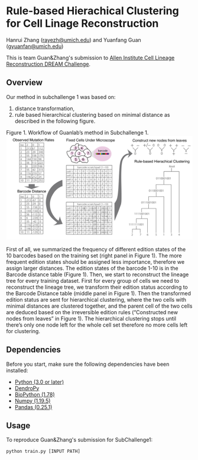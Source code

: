 # Rule-based Hierachical Clustering for Cell Linage Reconstruction
Hanrui Zhang (rayezh@umich.edu) and Yuanfang Guan (gyuanfan@umich.edu)

This is team Guan&Zhang's submission to [Allen Institute Cell Lineage Reconstruction DREAM Challenge](https://www.synapse.org/#!Synapse:syn20692755/wiki/).

## Overview
Our method in subchallenge 1 was based on:
1) distance transformation,
2) rule based hierarchical clustering based on minimal distance
as described in the following figure.

Figure 1. Workflow of Guanlab’s method in Subchallenge 1.
![](Figure1.png)

First of all,  we summarized the frequency of different edition states of the 10 barcodes based on the training set (right panel in Figure 1). The more frequent edition states should be assigned less importance, therefore we assign larger distances. The edition states of the barcode 1-10 is in the Barcode distance table (Figure 1).
Then, we start to reconstruct the lineage tree for every training dataset. First for every group of cells we need to reconstruct the lineage tree, we transform their edition status according to the Barcode Distance table (middle panel in Figure 1).  Then the transformed edition status are sent for hierarchical clustering, where the two cells with minimal distances are clustered together, and the parent cell of the two cells are deduced based on the irreversible edition rules (“Constructed new nodes from leaves” in Figure 1). The hierarchical clustering stops until there’s only one node left for the whole cell set therefore no more cells left for clustering.
## Dependencies
Before you start, make sure the following dependencies have been installed:
* [Python (3.0 or later)](https://www.python.org/download/releases/3.0/)
* [DendroPy](https://dendropy.org)
* [BioPython (1.78)](https://biopython.org/wiki/Download)
* [Numpy (1.19.5)](https://numpy.org/install/)
* [Pandas (0.25.1)](https://pandas.pydata.org/pandas-docs/stable/getting_started/install.html)

## Usage
To reproduce Guan&Zhang's submission for SubChallenge1:
```
python train.py [INPUT PATH]
```






